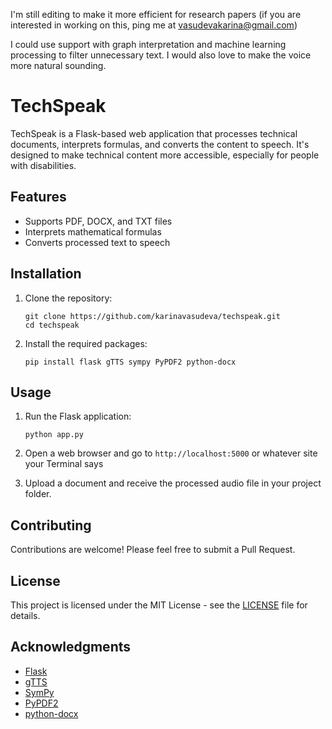 I'm still editing to make it more efficient for research papers (if you are interested in working on this, ping me at vasudevakarina@gmail.com)

I could use support with graph interpretation and machine learning processing to filter unnecessary text. I would also love to make the voice more natural sounding. 

# TechSpeak

TechSpeak is a Flask-based web application that processes technical documents, interprets formulas, and converts the content to speech. It's designed to make technical content more accessible, especially for people with disabilities.

## Features

- Supports PDF, DOCX, and TXT files
- Interprets mathematical formulas
- Converts processed text to speech

## Installation

1. Clone the repository:
   ```
   git clone https://github.com/karinavasudeva/techspeak.git
   cd techspeak
   ```

2. Install the required packages:
   ```
   pip install flask gTTS sympy PyPDF2 python-docx
   ```

## Usage

1. Run the Flask application:
   ```
   python app.py
   ```

2. Open a web browser and go to `http://localhost:5000` or whatever site your Terminal says

3. Upload a document and receive the processed audio file in your project folder.

## Contributing

Contributions are welcome! Please feel free to submit a Pull Request. 

## License

This project is licensed under the MIT License - see the [LICENSE](LICENSE) file for details.

## Acknowledgments

- [Flask](https://flask.palletsprojects.com/)
- [gTTS](https://gtts.readthedocs.io/)
- [SymPy](https://www.sympy.org/)
- [PyPDF2](https://pythonhosted.org/PyPDF2/)
- [python-docx](https://python-docx.readthedocs.io/)
